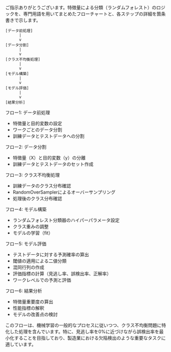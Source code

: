 ご指示ありがとうございます。特徴量による分類（ランダムフォレスト）のロジックを、専門用語を用いてまとめたフローチャートと、各ステップの詳細を箇条書きで示します。

```
[データ前処理]
      |
      v
[データ分割]
      |
      v
[クラス不均衡処理]
      |
      v
[モデル構築]
      |
      v
[モデル評価]
      |
      v
[結果分析]
```

フロー1: データ前処理
- 特徴量と目的変数の設定
- ワークごとのデータ分割
- 訓練データとテストデータへの分割

フロー2: データ分割
- 特徴量（X）と目的変数（y）の分離
- 訓練データとテストデータのセット作成

フロー3: クラス不均衡処理
- 訓練データのクラス分布確認
- RandomOverSamplerによるオーバーサンプリング
- 処理後のクラス分布確認

フロー4: モデル構築
- ランダムフォレスト分類器のハイパーパラメータ設定
- クラス重みの調整
- モデルの学習（fit）

フロー5: モデル評価
- テストデータに対する予測確率の算出
- 閾値の適用による二値分類
- 混同行列の作成
- 評価指標の計算（見逃し率、誤検出率、正解率）
- ワークレベルでの予測と評価

フロー6: 結果分析
- 特徴量重要度の算出
- 性能指標の解釈
- モデルの改善点の検討

このフローは、機械学習の一般的なプロセスに従いつつ、クラス不均衡問題に特化した処理を含んでいます。特に、見逃し率を0%に近づけながら誤検出率を最小化することを目指しており、製造業における欠陥検出のような重要なタスクに適しています。
